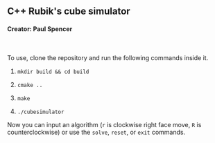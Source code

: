 ## C++ Rubik's cube simulator

#### Creator: Paul Spencer

<br>

To use, clone the repository and run the following commands inside it.

1. `mkdir build && cd build`

2. `cmake ..`

3. `make`

4. `./cubesimulator`

Now you can input an algorithm (`r` is clockwise right face move, `R` is counterclockwise) or use the `solve`, `reset`, or `exit` commands.
